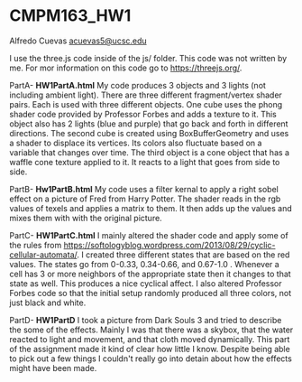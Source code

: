 # CMPM163_HW1
Alfredo Cuevas
acuevas5@ucsc.edu

I use the three.js code inside of the js/ folder. This code was not written by me. For mor information on this code go to https://threejs.org/. 

PartA- <b>HW1PartA.html</b>
My code produces 3 objects and 3 lights (not including ambient light). There are three different fragment/vertex shader pairs. Each is used with three different objects. One cube uses the phong shader code provided by Professor Forbes and adds a texture to it. This object also has 2 lights (blue and purple) that go back and forth in different directions. The second cube is created using BoxBufferGeometry and uses a shader to displace its vertices. Its colors also fluctuate based on a variable that changes over time. The third object is a cone object that has a waffle cone texture applied to it. It reacts to a light that goes from side to side. 

PartB- <b>Hw1PartB.html</b>
My code uses a filter kernal to apply a right sobel effect on a picture of Fred from Harry Potter. The shader reads in the rgb values of texels and applies a matrix to them. It then adds up the values and mixes them with with the original picture. 

PartC- <b>HW1PartC.html</b>
I mainly altered the shader code and apply some of the rules from https://softologyblog.wordpress.com/2013/08/29/cyclic-cellular-automata/. I created three different states that are based on the red values. The states go from 0-0.33, 0.34-0.66, and 0.67-1.0 . Whenever a cell has 3 or more neighbors of the appropriate state then it changes to that state as well. This produces a nice cyclical affect. I also altered Professor Forbes code so that the initial setup randomly produced all three colors, not just black and white.  

PartD- <b>HW1PartD</b>
I took a picture from Dark Souls 3 and tried to describe the some of the effects. Mainly I was that there was a skybox, that the water reacted to light and movement, and that cloth moved dynamically. This part of the assignment made it kind of clear how little I know. Despite being able to pick out a few things I couldn't really go into detain about how the effects might have been made. 
